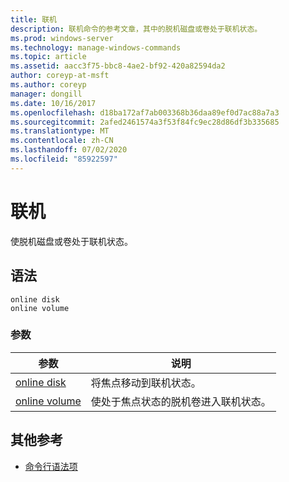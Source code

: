```yaml
---
title: 联机
description: 联机命令的参考文章，其中的脱机磁盘或卷处于联机状态。
ms.prod: windows-server
ms.technology: manage-windows-commands
ms.topic: article
ms.assetid: aacc3f75-bbc8-4ae2-bf92-420a82594da2
author: coreyp-at-msft
ms.author: coreyp
manager: dongill
ms.date: 10/16/2017
ms.openlocfilehash: d18ba172af7ab003368b36daa89ef0d7ac88a7a3
ms.sourcegitcommit: 2afed2461574a3f53f84fc9ec28d86df3b335685
ms.translationtype: MT
ms.contentlocale: zh-CN
ms.lasthandoff: 07/02/2020
ms.locfileid: "85922597"
---
```

# <a name="online"></a>联机

使脱机磁盘或卷处于联机状态。

## <a name="syntax"></a>语法

```
online disk
online volume
```

### <a name="parameters"></a>参数

| 参数 | 说明 |
|--|--|
| [online disk](online-disk.md) | 将焦点移动到联机状态。 |
| [online volume](online-volume.md) | 使处于焦点状态的脱机卷进入联机状态。 |

## <a name="additional-references"></a>其他参考

- [命令行语法项](command-line-syntax-key.md)
